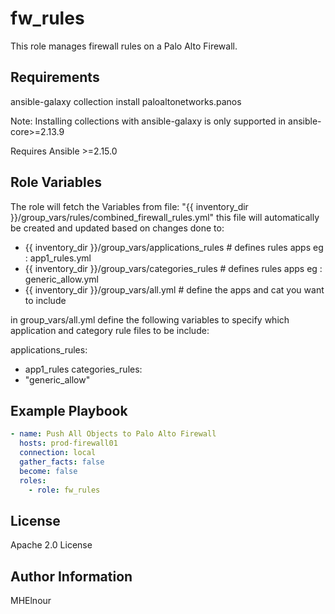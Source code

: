 fw_rules
=====================

This role manages firewall rules on a Palo Alto Firewall.

Requirements
------------

ansible-galaxy collection install paloaltonetworks.panos

Note: Installing collections with ansible-galaxy is only supported in ansible-core>=2.13.9

Requires Ansible >=2.15.0

Role Variables
--------------
The role will fetch the Variables from file: "{{ inventory_dir }}/group_vars/rules/combined_firewall_rules.yml" this file will automatically be created and updated based on changes done to:

- {{ inventory_dir }}/group_vars/applications_rules # defines rules apps eg : app1_rules.yml
- {{ inventory_dir }}/group_vars/categories_rules # defines rules apps eg : generic_allow.yml
- {{ inventory_dir }}/group_vars/all.yml # define the apps and cat you want to include

in group_vars/all.yml define the following variables to specify which application and category rule files to be include:

applications_rules:
  - app1_rules
categories_rules:
  - "generic_allow"

Example Playbook
----------------
```yml
- name: Push All Objects to Palo Alto Firewall
  hosts: prod-firewall01
  connection: local
  gather_facts: false
  become: false
  roles:
    - role: fw_rules
```

License
-------

Apache 2.0 License

Author Information
------------------
MHElnour

